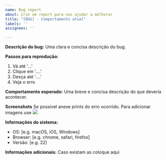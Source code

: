 ```yaml
---
name: Bug report
about: Crie um report para nos ajudar a melhorar
title: "[BUG] - Comportamento atual"
labels: ''
assignees: ''

---
```


**Descrição do bug:**
Uma clara e concisa descrição do bug.

**Passos para reprodução:**
1. Vá até '...'
2. Clique em '....'
3. Desça até '....'
4. Veja o erro

**Comportamento esperado:**
Uma breve e concisa descrição do que deveria acontecer.

**Screenshots**
Se possível anexe prints do erro ocorrido. Para adicionar imagens use ![](link_aqui)

**Informações do sistema:**
 - OS: [e.g. macOS, iOS, Windows]
 - Browser: [e.g. chrome, safari, firefox]
 - Versão: [e.g. 22]

**Informações adicionais:**
Caso existam as coloque aqui
